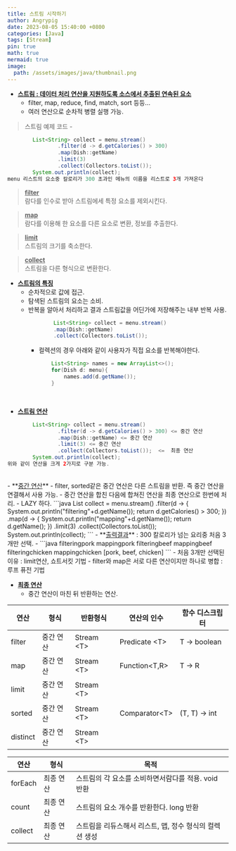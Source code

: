 ```yaml
---
title: 스트림 시작하기
author: Angrypig
date: 2023-08-05 15:40:00 +0800
categories: [Java]
tags: [Stream]
pin: true
math: true
mermaid: true
image:
  path: /assets/images/java/thumbnail.png
---
```


-   **<u>스트림 : 데이터 처리 연산을 지원하도록 소스에서 추출된 연속된 요소</u>**
    -   filter,   map,   reduce,   find,   match,   sort 등등...
    -   여러 연산으로 순차적 병렬 실행 가능.
>   스트림 예제 코드
    -
```java
        List<String> collect = menu.stream()
                .filter(d -> d.getCalories() > 300)
                .map(Dish::getName)
                .limit(3)
                .collect(Collectors.toList());
        System.out.println(collect);
menu 리스트의 요소중 칼로리가 300 초과인 메뉴의 이름을 리스트로 3개 가져온다
```

>   **<u>filter</u>** <br>
>   람다를 인수로 받아 스트림에세 특정 요소를 제외시킨다.

>   **<u>map</u>** <br>
>   람다를 이용해 한 요소를 다른 요소로 변환, 정보를 추출한다.

>   **<u>limit</u>** <br>
>   스트림의 크기를 축소한다.

>   **<u>collect</u>** <br>
>   스트림을 다른 형식으로 변환한다.

-   **<u>스트림의 특징</u>**
    -   순차적으로 값에 접근.
    -   탐색된 스트림의 요소는 소비.
    -   반복을 알아서 처리하고 결과 스트림값을 어딘가에 저장해주는 내부 반복 사용.
        ```java
                List<String> collect = menu.stream()
                .map(Dish::getName)
                .collect(Collectors.toList());
        ```
        -   컬렉션의 경우 아래와 같이 사용자가 직접 요소를 반복해야한다.
            ```java
                List<String> names = new ArrayList<>();
                for(Dish d: menu){
                    names.add(d.getName());
                }    
            ```
<br>

-   **<u>스트림 연산</u>**
```java
        List<String> collect = menu.stream()
                .filter(d -> d.getCalories() > 300) <= 중간 연산
                .map(Dish::getName) <= 중간 연산
                .limit(3) <= 중간 연산
                .collect(Collectors.toList());  <=  최종 연산
        System.out.println(collect);
위와 같이 연산을 크게 2가지로 구분 가능.
```
<br>
-   **<u>중간 연산</u>**
    -   filter, sorted같은 중간 연산은 다른 스트림을 반환. 즉 중간 연산을 연결해서 사용 가능.
    -   중간 연산을 합친 다음에 합쳐진 연산을 최종 연산으로 한번에 처리.
    -   LAZY 하다.
        ```java
                List<String> collect = menu.stream()
                .filter(d -> {
                    System.out.println("filtering"+d.getName());
                    return d.getCalories() > 300;
                })
                .map(d -> {
                    System.out.println("mapping"+d.getName());
                    return d.getName();
                })
                .limit(3)
                .collect(Collectors.toList());
        System.out.println(collect);
        ```
        -   **<u>출력결과</u>** : 300 칼로리가 넘는 요리중 처음 3개만 선택.
            -   ```java
                    filteringpork
                    mappingpork 
                    filteringbeef
                    mappingbeef
                    filteringchicken
                    mappingchicken
                    [pork, beef, chicken]
                ```
            -   처음 3개만 선택된 이유 : limit연산, 쇼트서킷 기법
            -   filter와 map은 서로 다른 연산이지만 하나로 병합 : 루프 퓨전 기법
<br>

-   **<u>최종 연산</u>**
    -   중간 연산이 마친 뒤 반환하는 연산.

연산|형식|반환형식|연산의 인수|함수 디스크립터|
-|-|-|-|-|
filter|중간 연산|Stream &lt;T&gt;|Predicate &lt;T&gt;|T -> boolean|
map|중간 연산|Stream &lt;T&gt;|Function&lt;T,R&gt;|T -> R|
limit|중간 연산|Stream &lt;T&gt;|||
sorted|중간 연산|Stream &lt;T&gt;|Comparator&lt;T&gt;|(T, T) -> int|
distinct|중간 연산|Stream &lt;T&gt;|||

연산|형식|목적
-|-|-|
forEach|최종 연산|스트림의 각 요소를 소비하면서람다를 적용. void 반환|
count|최종 연산|스트림의 요소 개수를 반환한다. long 반환|
collect|최종 연산|스트림을 리듀스해서 리스트, 맵, 정수 형식의 컬렉션 생성|

